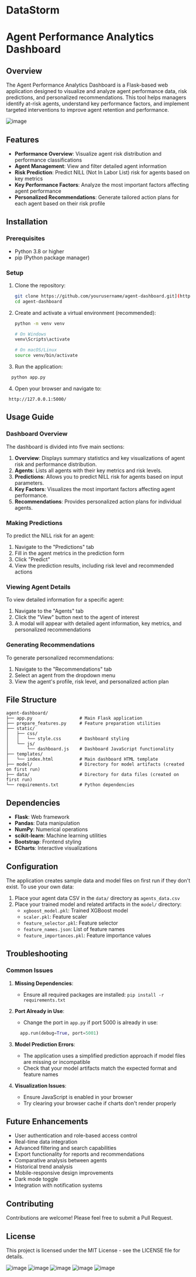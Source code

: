 # DataStorm

# Agent Performance Analytics Dashboard

## Overview

The Agent Performance Analytics Dashboard is a Flask-based web application designed to visualize and analyze agent performance data, risk predictions, and personalized recommendations. This tool helps managers identify at-risk agents, understand key performance factors, and implement targeted interventions to improve agent retention and performance.

![image](https://github.com/user-attachments/assets/40fce0ee-528d-41b9-b222-e511d6bb4690)

## Features

- **Performance Overview**: Visualize agent risk distribution and performance classifications
- **Agent Management**: View and filter detailed agent information
- **Risk Prediction**: Predict NILL (Not In Labor List) risk for agents based on key metrics
- **Key Performance Factors**: Analyze the most important factors affecting agent performance
- **Personalized Recommendations**: Generate tailored action plans for each agent based on their risk profile

## Installation

### Prerequisites

- Python 3.8 or higher
- pip (Python package manager)

### Setup

1. Clone the repository:
   ```bash
   git clone https://github.com/yourusername/agent-dashboard.git](https://github.com/Gangadari11/DataStorm.git
   cd agent-dashboard
   ```

2. Create and activate a virtual environment (recommended):
   ```bash
   python -m venv venv
   
   # On Windows
   venv\Scripts\activate
   
   # On macOS/Linux
   source venv/bin/activate
   ```
3. Run the application:

  ``` bash
    python app.py
  ```

4. Open your browser and navigate to:
  ```
   http://127.0.0.1:5000/
  ```

## Usage Guide

### Dashboard Overview

The dashboard is divided into five main sections:

1. **Overview**: Displays summary statistics and key visualizations of agent risk and performance distribution.
2. **Agents**: Lists all agents with their key metrics and risk levels.
3. **Predictions**: Allows you to predict NILL risk for agents based on input parameters.
4. **Key Factors**: Visualizes the most important factors affecting agent performance.
5. **Recommendations**: Provides personalized action plans for individual agents.

### Making Predictions

To predict the NILL risk for an agent:

1. Navigate to the "Predictions" tab
2. Fill in the agent metrics in the prediction form
3. Click "Predict"
4. View the prediction results, including risk level and recommended actions

### Viewing Agent Details

To view detailed information for a specific agent:

1. Navigate to the "Agents" tab
2. Click the "View" button next to the agent of interest
3. A modal will appear with detailed agent information, key metrics, and personalized recommendations

### Generating Recommendations

To generate personalized recommendations:

1. Navigate to the "Recommendations" tab
2. Select an agent from the dropdown menu
3. View the agent's profile, risk level, and personalized action plan

## File Structure

```
agent-dashboard/
├── app.py                  # Main Flask application
├── prepare_features.py     # Feature preparation utilities
├── static/
│   ├── css/
│   │   └── style.css       # Dashboard styling
│   └── js/
│       └── dashboard.js    # Dashboard JavaScript functionality
├── templates/
│   └── index.html          # Main dashboard HTML template
├── model/                  # Directory for model artifacts (created on first run)
├── data/                   # Directory for data files (created on first run)
└── requirements.txt        # Python dependencies
```

## Dependencies

- **Flask**: Web framework
- **Pandas**: Data manipulation
- **NumPy**: Numerical operations
- **scikit-learn**: Machine learning utilities
- **Bootstrap**: Frontend styling
- **ECharts**: Interactive visualizations

## Configuration

The application creates sample data and model files on first run if they don't exist. To use your own data:

1. Place your agent data CSV in the `data/` directory as `agents_data.csv`
2. Place your trained model and related artifacts in the `model/` directory:
   - `xgboost_model.pkl`: Trained XGBoost model
   - `scaler.pkl`: Feature scaler
   - `feature_selector.pkl`: Feature selector
   - `feature_names.json`: List of feature names
   - `feature_importances.pkl`: Feature importance values

## Troubleshooting

### Common Issues

1. **Missing Dependencies**:
   - Ensure all required packages are installed: `pip install -r requirements.txt`

2. **Port Already in Use**:
   - Change the port in `app.py` if port 5000 is already in use:
   ```python
     app.run(debug=True, port=5001)
   ```

3. **Model Prediction Errors**:
   - The application uses a simplified prediction approach if model files are missing or incompatible
   - Check that your model artifacts match the expected format and feature names

4. **Visualization Issues**:
   - Ensure JavaScript is enabled in your browser
   - Try clearing your browser cache if charts don't render properly

## Future Enhancements

- User authentication and role-based access control
- Real-time data integration
- Advanced filtering and search capabilities
- Export functionality for reports and recommendations
- Comparative analysis between agents
- Historical trend analysis
- Mobile-responsive design improvements
- Dark mode toggle
- Integration with notification systems

## Contributing

Contributions are welcome! Please feel free to submit a Pull Request.

## License

This project is licensed under the MIT License - see the LICENSE file for details.

![image](https://github.com/user-attachments/assets/547d570a-577f-4f42-b90d-f5648e20de14)
![image](https://github.com/user-attachments/assets/236925a6-fe01-442b-8a49-4c2ee0e02287)
![image](https://github.com/user-attachments/assets/bff452ee-1444-41a9-8612-2309289301c6)
![image](https://github.com/user-attachments/assets/ef86f4f8-807a-449f-bdfb-88d86c25de91)
![image](https://github.com/user-attachments/assets/ed1c4481-5474-4990-8965-c81b613feae9)





